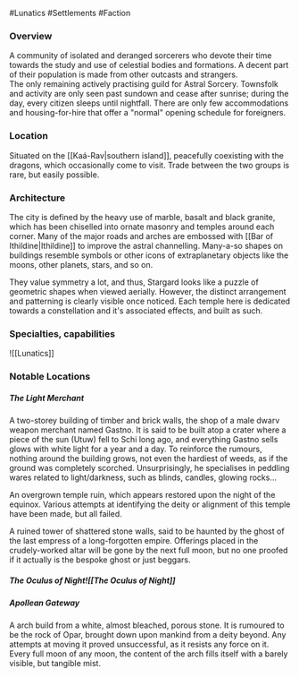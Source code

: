 #Lunatics #Settlements #Faction 
 
### Overview
A community of isolated and deranged sorcerers who devote their time towards the study and use of celestial bodies and formations. A decent part of their population is made from other outcasts and strangers.  
The only remaining actively practising guild for Astral Sorcery.
Townsfolk and activity are only seen past sundown and cease after sunrise; during the day, every citizen sleeps until nightfall. There are only few accommodations and housing-for-hire that offer a "normal" opening schedule for foreigners.
### Location
Situated on the [[Kaá-Rav|southern island]], peacefully coexisting with the dragons, which occasionally come to visit. Trade between the two groups is rare, but easily possible. 
### Architecture
The city is defined by the heavy use of marble, basalt and black granite, which has been chiselled into ornate masonry and temples around each corner. Many of the major roads and arches are embossed with [[Bar of Ithildine|Ithildine]] to improve the astral channelling. Many-a-so shapes on buildings resemble symbols or other icons of extraplanetary objects like the moons, other planets, stars, and so on. 

They value symmetry a lot, and thus, Stargard looks like a puzzle of geometric shapes when viewed aerially. However, the distinct arrangement and patterning is clearly visible once noticed. 
Each temple here is dedicated towards a constellation and it's associated effects, and built as such.  
### Specialties, capabilities
![[Lunatics]]
### Notable Locations
##### The Light Merchant
A two-storey building of timber and brick walls, the shop of a male dwarv weapon merchant named Gastno. It is said to be built atop a crater where a piece of the sun (Utuw) fell to Schi long ago, and everything Gastno sells glows with white light for a year and a day. To reinforce the rumours, nothing around the building grows, not even the hardiest of weeds, as if the ground was completely scorched. 
Unsurprisingly, he specialises in peddling wares related to light/darkness, such as blinds, candles, glowing rocks...

An overgrown temple ruin, which appears restored upon the night of the equinox. Various attempts at identifying the deity or alignment of this temple have been made, but all failed. 

A ruined tower of shattered stone walls, said to be haunted by the ghost of the last empress of a long-forgotten empire. Offerings placed in the crudely-worked altar will be gone by the next full moon, but no one proofed if it actually is the bespoke ghost or just beggars. 
##### The Oculus of Night![[The Oculus of Night]]
##### Apollean Gateway 
A arch build from a white, almost bleached, porous stone. It is rumoured to be the rock of Opar, brought down upon mankind from a deity beyond. Any attempts at moving it proved unsuccessful, as it resists any force on it. Every full moon of any moon, the content of the arch fills itself with a barely visible, but tangible mist. 